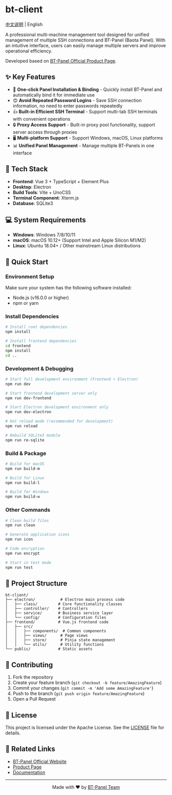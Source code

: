 # bt-client

[中文说明](README-zh.md) | English

A professional multi-machine management tool designed for unified management of multiple SSH connections and BT-Panel (Baota Panel). With an intuitive interface, users can easily manage multiple servers and improve operational efficiency.

Developed based on [BT-Panel Official Product Page](https://www.aapanel.com/new/feature/aaterm.html).

## ✨ Key Features

- 🚀 **One-click Panel Installation & Binding** - Quickly install BT-Panel and automatically bind it for immediate use
- 😍 **Avoid Repeated Password Logins** - Save SSH connection information, no need to enter passwords repeatedly
- 👍 **Built-in Efficient SSH Terminal** - Support multi-tab SSH terminals with convenient operations
- 🔒 **Proxy Access Support** - Built-in proxy pool functionality, support server access through proxies
- 🖥️ **Multi-platform Support** - Support Windows, macOS, Linux platforms
- 📊 **Unified Panel Management** - Manage multiple BT-Panels in one interface

## 🔧 Tech Stack

- **Frontend**: Vue 3 + TypeScript + Element Plus
- **Desktop**: Electron
- **Build Tools**: Vite + UnoCSS
- **Terminal Component**: Xterm.js
- **Database**: SQLite3

## 💻 System Requirements

- **Windows**: Windows 7/8/10/11
- **macOS**: macOS 10.12+ (Support Intel and Apple Silicon M1/M2)
- **Linux**: Ubuntu 18.04+ / Other mainstream Linux distributions

## 🚀 Quick Start

### Environment Setup

Make sure your system has the following software installed:

- Node.js (v16.0.0 or higher)
- npm or yarn

### Install Dependencies

```bash
# Install root dependencies
npm install

# Install frontend dependencies
cd frontend
npm install
cd ..
```

### Development & Debugging

```bash
# Start full development environment (Frontend + Electron)
npm run dev

# Start frontend development server only
npm run dev-frontend

# Start Electron development environment only
npm run dev-electron

# Hot reload mode (recommended for development)
npm run reload

# Rebuild SQLite3 module
npm run re-sqlite
```

### Build & Package

```bash
# Build for macOS
npm run build-m

# Build for Linux
npm run build-l

# Build for Windows
npm run build-w
```

### Other Commands

```bash
# Clean build files
npm run clean

# Generate application icons
npm run icon

# Code encryption
npm run encrypt

# Start in test mode
npm run test
```

## 📁 Project Structure

```
bt-client/
├── electron/           # Electron main process code
│   ├── class/         # Core functionality classes
│   ├── controller/    # Controllers
│   ├── service/       # Business service layer
│   └── config/        # Configuration files
├── frontend/          # Vue.js frontend code
│   ├── src/
│   │   ├── components/  # Common components
│   │   ├── views/      # Page views
│   │   ├── store/      # Pinia state management
│   │   └── utils/      # Utility functions
└── public/            # Static assets
```

## 🤝 Contributing

1. Fork the repository
2. Create your feature branch (`git checkout -b feature/AmazingFeature`)
3. Commit your changes (`git commit -m 'Add some AmazingFeature'`)
4. Push to the branch (`git push origin feature/AmazingFeature`)
5. Open a Pull Request

## 📄 License

This project is licensed under the Apache License. See the [LICENSE](LICENSE) file for details.

## 🔗 Related Links

- [BT-Panel Official Website](https://www.bt.cn)
- [Product Page](https://www.bt.cn/new/product_pc.html)
- [Documentation](https://www.bt.cn/bbs)

---

<p align="center">
  Made with ❤️ by <a href="https://www.bt.cn">BT-Panel Team</a>
</p> 